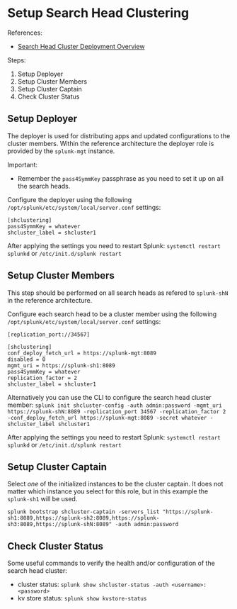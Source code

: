Setup Search Head Clustering
============================

References:
- [Search Head Cluster Deployment Overview](https://docs.splunk.com/Documentation/Splunk/8.0.2/DistSearch/SHCdeploymentoverview)


Steps:
1. Setup Deployer
2. Setup Cluster Members
3. Setup Cluster Captain
4. Check Cluster Status


Setup Deployer
--------------
The deployer is used for distributing apps and updated configurations to the cluster members.
Within the reference architecture the deployer role is provided by the `splunk-mgt` instance.

Important:
- Remember the `pass4SymmKey` passphrase as you need to set it up on all the search heads.

Configure the deployer using the following `/opt/splunk/etc/system/local/server.conf` settings:
```
[shclustering]
pass4SymmKey = whatever
shcluster_label = shcluster1
```

After applying the settings you need to restart Splunk: 
`systemctl restart splunkd` or `/etc/init.d/splunk restart`


Setup Cluster Members
---------------------
This step should be performed on all search heads as refered to `splunk-shN` in the reference architecture.

Configure each search head to be a cluster member using the following `/opt/splunk/etc/system/local/server.conf` settings:
```
[replication_port://34567]

[shclustering]
conf_deploy_fetch_url = https://splunk-mgt:8089
disabled = 0
mgmt_uri = https://splunk-sh1:8089
pass4SymmKey = whatever
replication_factor = 2
shcluster_label = shcluster1
```

Alternatively you can use the CLI to configure the search head cluster member:
`splunk init shcluster-config -auth admin:password -mgmt_uri https://splunk-shN:8089 -replication_port 34567 -replication_factor 2 -conf_deploy_fetch_url https://splunk-mgt:8089 -secret whatever -shcluster_label shcluster1`

After applying the settings you need to restart Splunk:
`systemctl restart splunkd` or `/etc/init.d/splunk restart`


Setup Cluster Captain
---------------------
Select *one* of the initialized instances to be the cluster captain. It does not matter which instance you select for this role, but in this example the `splunk-sh1` will be used.

`splunk bootstrap shcluster-captain -servers_list "https://splunk-sh1:8089,https://splunk-sh2:8089,https://splunk-sh3:8089,https://splunk-shN:8089" -auth admin:password`


Check Cluster Status
--------------------
Some useful commands to verify the health and/or configuration of the search head cluster:
- cluster status: `splunk show shcluster-status -auth <username>:<password>`
- kv store status: `splunk show kvstore-status`
